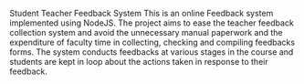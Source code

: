 Student Teacher Feedback System
This is an online Feedback system implemented using NodeJS.
The project aims to ease the teacher feedback collection system and avoid the unnecessary manual paperwork and the expenditure of faculty time in collecting, checking and compiling feedbacks forms. 
The system conducts feedbacks at various stages in the course and students are kept in loop about the actions taken in response to their feedback. 
